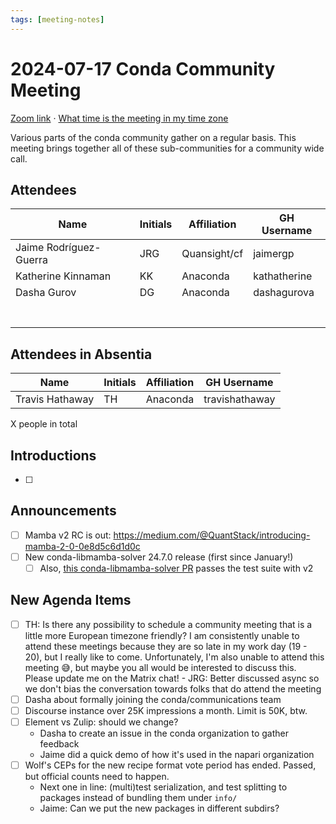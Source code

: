 ```yaml
---
tags: [meeting-notes]
---
```

# 2024-07-17 Conda Community Meeting 

[Zoom link](https://zoom.us/j/9138593505?pwd=SWh3dE1IK05LV01Qa0FJZ1ZpMzJLZz09) · [What time is the meeting in my time zone](https://dateful.com/convert/utc?t=5pm)

Various parts of the conda community gather on a regular basis. This meeting brings together all of these sub-communities for a community wide call.

## Attendees

| Name                   | Initials | Affiliation  | GH Username      |
| ---------------------- | -------- | ------------ | ---------------- |
| Jaime Rodríguez-Guerra | JRG      | Quansight/cf | jaimergp         |
| Katherine Kinnaman     | KK       | Anaconda     | kathatherine     |
| Dasha Gurov            | DG       | Anaconda     | dashagurova      |
|                        |          |              |                  |
|                        |          |              |                  |
|                        |          |              |                  |
|                        |          |              |                  |
|                        |          |              |                  |
|                        |          |              |                  |
|                        |          |              |                  |

## Attendees in Absentia

| Name                   | Initials | Affiliation  | GH Username      |
| ---------------------- | -------- | ------------ | ---------------- |
| Travis Hathaway        | TH       | Anaconda     | travishathaway   |

X people in total

## Introductions

- [ ]

## Announcements

- [ ] Mamba v2 RC is out: https://medium.com/@QuantStack/introducing-mamba-2-0-0e8d5c6d1d0c
- [ ] New conda-libmamba-solver 24.7.0 release (first since January!)
    - [ ] Also, [this conda-libmamba-solver PR](https://github.com/conda/conda-libmamba-solver/pull/457/) passes the test suite with v2

## New Agenda Items

- [ ] TH: Is there any possibility to schedule a community meeting that is a little more European timezone friendly?
      I am consistently unable to attend these meetings because they are so late in my work day (19 - 20), but I
      really like to come. Unfortunately, I'm also unable to attend this meeting :sweat_smile:, but maybe you all
      would be interested to discuss this. Please update me on the Matrix chat!
        - JRG: Better discussed async so we don't bias the conversation towards folks that do attend the meeting
- [ ] Dasha about formally joining the conda/communications team
- [ ] Discourse instance over 25K impressions a month. Limit is 50K, btw.
- [ ] Element vs Zulip: should we change?
    - Dasha to create an issue in the conda organization to gather feedback
    - Jaime did a quick demo of how it's used in the napari organization
- [ ] Wolf's CEPs for the new recipe format vote period has ended. Passed, but official counts need to happen.
    - Next one in line: (multi)test serialization, and test splitting to packages instead of bundling them under `info/`
    - Jaime: Can we put the new packages in different subdirs?

